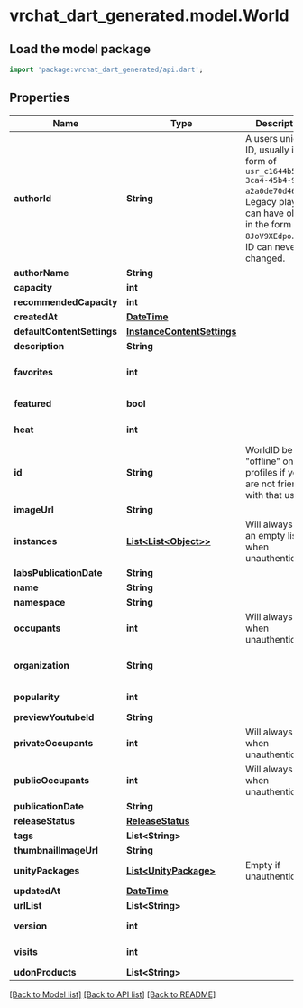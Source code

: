 # vrchat_dart_generated.model.World

## Load the model package
```dart
import 'package:vrchat_dart_generated/api.dart';
```

## Properties
Name | Type | Description | Notes
------------ | ------------- | ------------- | -------------
**authorId** | **String** | A users unique ID, usually in the form of `usr_c1644b5b-3ca4-45b4-97c6-a2a0de70d469`. Legacy players can have old IDs in the form of `8JoV9XEdpo`. The ID can never be changed. | 
**authorName** | **String** |  | 
**capacity** | **int** |  | 
**recommendedCapacity** | **int** |  | 
**createdAt** | [**DateTime**](DateTime.md) |  | 
**defaultContentSettings** | [**InstanceContentSettings**](InstanceContentSettings.md) |  | [optional] 
**description** | **String** |  | 
**favorites** | **int** |  | [optional] [default to 0]
**featured** | **bool** |  | [default to false]
**heat** | **int** |  | [default to 0]
**id** | **String** | WorldID be \"offline\" on User profiles if you are not friends with that user. | 
**imageUrl** | **String** |  | 
**instances** | [**List&lt;List&lt;Object&gt;&gt;**](List.md) | Will always be an empty list when unauthenticated. | [optional] 
**labsPublicationDate** | **String** |  | 
**name** | **String** |  | 
**namespace** | **String** |  | [optional] 
**occupants** | **int** | Will always be `0` when unauthenticated. | [optional] [default to 0]
**organization** | **String** |  | [default to 'vrchat']
**popularity** | **int** |  | [default to 0]
**previewYoutubeId** | **String** |  | [optional] 
**privateOccupants** | **int** | Will always be `0` when unauthenticated. | [optional] [default to 0]
**publicOccupants** | **int** | Will always be `0` when unauthenticated. | [optional] [default to 0]
**publicationDate** | **String** |  | 
**releaseStatus** | [**ReleaseStatus**](ReleaseStatus.md) |  | 
**tags** | **List&lt;String&gt;** |   | 
**thumbnailImageUrl** | **String** |  | 
**unityPackages** | [**List&lt;UnityPackage&gt;**](UnityPackage.md) | Empty if unauthenticated. | [optional] 
**updatedAt** | [**DateTime**](DateTime.md) |  | 
**urlList** | **List&lt;String&gt;** |  | [optional] 
**version** | **int** |  | [default to 0]
**visits** | **int** |  | [default to 0]
**udonProducts** | **List&lt;String&gt;** |  | [optional] 

[[Back to Model list]](../README.md#documentation-for-models) [[Back to API list]](../README.md#documentation-for-api-endpoints) [[Back to README]](../README.md)


